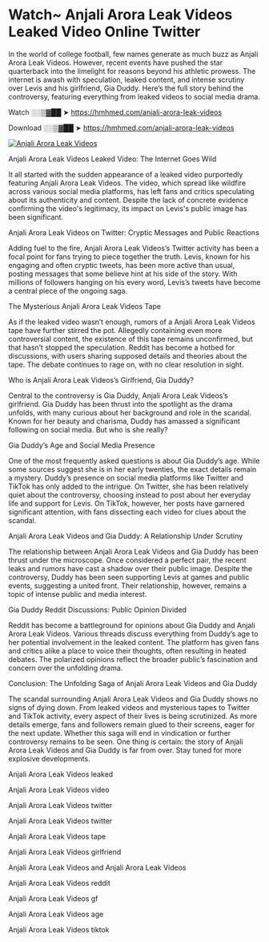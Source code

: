 # Watch~ Anjali Arora Leak Videos Leaked Video Online Twitter

In the world of college football, few names generate as much buzz as Anjali Arora Leak Videos. However, recent events have pushed the star quarterback into the limelight for reasons beyond his athletic prowess. The internet is awash with speculation, leaked content, and intense scrutiny over Levis and his girlfriend, Gia Duddy. Here’s the full story behind the controversy, featuring everything from leaked videos to social media drama.

Watch ░░▒▓██ ➤ https://hmhmed.com/anjali-arora-leak-videos

Download ░░▒▓██ ➤ https://hmhmed.com/anjali-arora-leak-videos

[![Anjali Arora Leak Videos](https://i.imgur.com/dJHk4Zq.gif)](https://hmhmed.com/anjali-arora-leak-videos)

Anjali Arora Leak Videos Leaked Video: The Internet Goes Wild

It all started with the sudden appearance of a leaked video purportedly featuring Anjali Arora Leak Videos. The video, which spread like wildfire across various social media platforms, has left fans and critics speculating about its authenticity and content. Despite the lack of concrete evidence confirming the video's legitimacy, its impact on Levis's public image has been significant.

Anjali Arora Leak Videos on Twitter: Cryptic Messages and Public Reactions

Adding fuel to the fire, Anjali Arora Leak Videos’s Twitter activity has been a focal point for fans trying to piece together the truth. Levis, known for his engaging and often cryptic tweets, has been more active than usual, posting messages that some believe hint at his side of the story. With millions of followers hanging on his every word, Levis’s tweets have become a central piece of the ongoing saga.

The Mysterious Anjali Arora Leak Videos Tape

As if the leaked video wasn’t enough, rumors of a Anjali Arora Leak Videos tape have further stirred the pot. Allegedly containing even more controversial content, the existence of this tape remains unconfirmed, but that hasn’t stopped the speculation. Reddit has become a hotbed for discussions, with users sharing supposed details and theories about the tape. The debate continues to rage on, with no clear resolution in sight.

Who is Anjali Arora Leak Videos’s Girlfriend, Gia Duddy?

Central to the controversy is Gia Duddy, Anjali Arora Leak Videos’s girlfriend. Gia Duddy has been thrust into the spotlight as the drama unfolds, with many curious about her background and role in the scandal. Known for her beauty and charisma, Duddy has amassed a significant following on social media. But who is she really?

Gia Duddy’s Age and Social Media Presence

One of the most frequently asked questions is about Gia Duddy’s age. While some sources suggest she is in her early twenties, the exact details remain a mystery. Duddy’s presence on social media platforms like Twitter and TikTok has only added to the intrigue. On Twitter, she has been relatively quiet about the controversy, choosing instead to post about her everyday life and support for Levis. On TikTok, however, her posts have garnered significant attention, with fans dissecting each video for clues about the scandal.

Anjali Arora Leak Videos and Gia Duddy: A Relationship Under Scrutiny

The relationship between Anjali Arora Leak Videos and Gia Duddy has been thrust under the microscope. Once considered a perfect pair, the recent leaks and rumors have cast a shadow over their public image. Despite the controversy, Duddy has been seen supporting Levis at games and public events, suggesting a united front. Their relationship, however, remains a topic of intense public and media interest.

Gia Duddy Reddit Discussions: Public Opinion Divided

Reddit has become a battleground for opinions about Gia Duddy and Anjali Arora Leak Videos. Various threads discuss everything from Duddy’s age to her potential involvement in the leaked content. The platform has given fans and critics alike a place to voice their thoughts, often resulting in heated debates. The polarized opinions reflect the broader public’s fascination and concern over the unfolding drama.

Conclusion: The Unfolding Saga of Anjali Arora Leak Videos and Gia Duddy

The scandal surrounding Anjali Arora Leak Videos and Gia Duddy shows no signs of dying down. From leaked videos and mysterious tapes to Twitter and TikTok activity, every aspect of their lives is being scrutinized. As more details emerge, fans and followers remain glued to their screens, eager for the next update. Whether this saga will end in vindication or further controversy remains to be seen. One thing is certain: the story of Anjali Arora Leak Videos and Gia Duddy is far from over. Stay tuned for more explosive developments.

Anjali Arora Leak Videos leaked

Anjali Arora Leak Videos video

Anjali Arora Leak Videos twitter

Anjali Arora Leak Videos twitter

Anjali Arora Leak Videos tape

Anjali Arora Leak Videos girlfriend

Anjali Arora Leak Videos and Anjali Arora Leak Videos

Anjali Arora Leak Videos reddit

Anjali Arora Leak Videos gf

Anjali Arora Leak Videos age

Anjali Arora Leak Videos tiktok